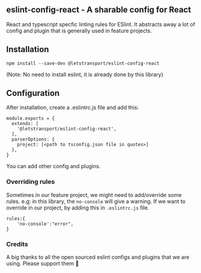## eslint-config-react - A sharable config for React

React and typescript specfic linting rules for ESlint. It abstracts away a lot of config and plugin that is generally used in feature projects.

## Installation
```
npm install --save-dev @letstransport/eslint-config-react
```
(Note: No need to install eslint, it is already done by this library)

## Configuration
After installation, create a .eslintrc.js file and add this:
```
module.exports = {
  extends: [
    '@letstransport/eslint-config-react',
  ],
  parserOptions: {
    project: [<path to tsconfig.json file in quotes>]
  },
}
```

You can add other config and plugins.

### Overriding rules
Sometimes in our feature project, we might need to add/override some rules.
e.g: in this library, the `no-console` will give a warning. 
If we want to override in our project, by adding this in `.eslintrc.js` file.
``` 
rules:{
    'no-console':"error",
}
``` 

### Credits
A big thanks to all the open sourced eslint configs and plugins that we are using. Please support them 🚀